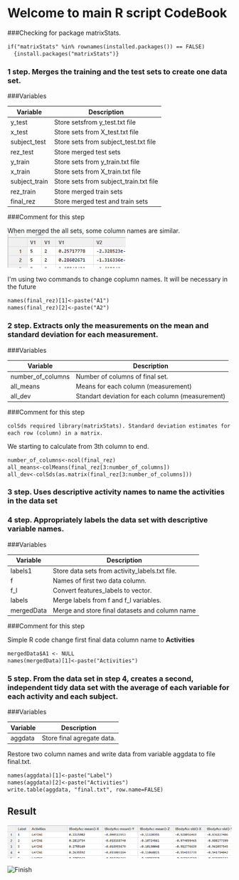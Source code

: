 # Welcome to main R script CodeBook



###Checking for package matrixStats. 

```{r}
if("matrixStats" %in% rownames(installed.packages()) == FALSE) 
  {install.packages("matrixStats")}
```

### 1 step. Merges the training and the test sets to create one data set.

###Variables

Variable      | Description
--------------|------------
y_test        |Store setsfrom y_test.txt file
x_test        |Store sets from X_test.txt file
subject_test  |Store sets from subject_test.txt file
rez_test      |Store merged test sets
y_train       |Store sets from y_train.txt file
x_train       |Store sets from X_train.txt file
subject_train |Store sets from subject_train.txt file
rez_train     |Store merged train sets
final_rez     |Store merged test and train sets

###Comment for this step

When merged the all sets, some column names are similar.
![First picture][id]

I'm using two commands to change coplumn names. It will be necessary in the future

```{r}
names(final_rez)[1]<-paste("A1")
names(final_rez)[2]<-paste("A2")
```
### 2 step. Extracts only the measurements on the mean and standard deviation for each measurement. 

###Variables

Variable            | Description
--------------------|------------
number_of_columns   | Number of columns of final set.
all_means           | Means for each column (measurement)
all_dev             | Standart deviation for each column (measurement)

###Comment for this step

```
colSds required library(matrixStats). Standard deviation estimates for each row (column) in a matrix.
```

We starting to calculate from 3th column to end.

```{r}
number_of_columns<-ncol(final_rez)
all_means<-colMeans(final_rez[3:number_of_columns])
all_dev<-colSds(as.matrix(final_rez[3:number_of_columns]))

```
### 3 step. Uses descriptive activity names to name the activities in the data set
### 4 step. Appropriately labels the data set with descriptive variable names.

###Variables

Variable            | Description
--------------------|------------
labels1             | Store data sets from activity_labels.txt file.
f                   | Names of first two data column.
f_l                 | Convert features_labels to vector.
labels              | Merge labels from f and f_l variables.
mergedData          | Merge and store final datasets and column name 

###Comment for this step

Simple R code change first final data column name to **Activities**
```{r}
mergedData$A1 <- NULL
names(mergedData)[1]<-paste("Activities")
```
### 5 step. From the data set in step 4, creates a second, independent tidy data set  with the average of each variable for each activity and each subject.

###Variables

Variable            | Description
--------------------|------------
aggdata             | Store final agregate data.

Restore two column names and write data from variable aggdata to file final.txt.
```{r}
names(aggdata)[1]<-paste("Label")
names(aggdata)[2]<-paste("Activities")
write.table(aggdata, "final.txt", row.name=FALSE) 
```
## Result
![Second][id1]

![Finish][id2]

[id]:figures/first.PNG "First picture"
[id1]:figures/second.PNG "Second"
[id2]:http://static6.depositphotos.com/1150740/642/v/950/depositphotos_6420662-Finishing-runner-with-finished-ribbon.jpg "Finish"